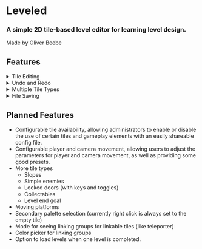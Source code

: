# Leveled
### A simple 2D tile-based level editor for learning level design.
Made by Oliver Beebe

## Features
<details>
  <summary>Tile Editing</summary>
  
  - Brush
  - Eraser
  - Rectangle brush
  - Tile picker
  - Tile selection and movement
  - Camera mover
  - Center camera on level
</details>

<details>
  <summary>Undo and Redo</summary>

  - Revert changes
  - Revert reversions
  - View the active level changelog
</details>

<details>
  <summary>Multiple Tile Types</summary>

  - Ground (grassy dirt, stone, etc.)
  - Hazard (Water)
  - Player
  - Checkpoints
  - Linkable teleporters
  - Bounce pad
</details>

<details>
  <summary>File Saving</summary>

  - Choose a folder to read/write levels from
  - Levels are saved to JSON
  - Easily swap between levels
  - Easily create new levels
  - Confirmation for save when closing level
</details>

## Planned Features

- Configurable tile availability, allowing administrators to enable or disable the use of certain tiles and gameplay elements with an easily shareable config file.
- Configurable player and camera movement, allowing users to adjust the parameters for player and camera movement, as well as providing some good presets.
- More tile types
  - Slopes
  - Simple enemies
  - Locked doors (with keys and toggles)
  - Collectables
  - Level end goal
- Moving platforms
- Secondary palette selection (currently right click is always set to the empty tile)
- Mode for seeing linking groups for linkable tiles (like teleporter)
- Color picker for linking groups
- Option to load levels when one level is completed.

